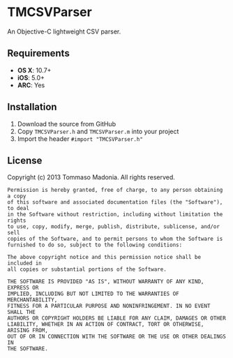 # TMCSVParser

An Objective-C lightweight CSV parser.

## Requirements

- **OS X**: 10.7+
- **iOS**: 5.0+
- **ARC**: Yes

## Installation

1. Download the source from GitHub
2. Copy `TMCSVParser.h` and `TMCSVParser.m` into your project
3. Import the header `#import "TMCSVParser.h"`

## License

Copyright (c) 2013 Tommaso Madonia. All rights reserved.

```
Permission is hereby granted, free of charge, to any person obtaining a copy
of this software and associated documentation files (the "Software"), to deal
in the Software without restriction, including without limitation the rights
to use, copy, modify, merge, publish, distribute, sublicense, and/or sell
copies of the Software, and to permit persons to whom the Software is
furnished to do so, subject to the following conditions:

The above copyright notice and this permission notice shall be included in
all copies or substantial portions of the Software.

THE SOFTWARE IS PROVIDED "AS IS", WITHOUT WARRANTY OF ANY KIND, EXPRESS OR
IMPLIED, INCLUDING BUT NOT LIMITED TO THE WARRANTIES OF MERCHANTABILITY,
FITNESS FOR A PARTICULAR PURPOSE AND NONINFRINGEMENT. IN NO EVENT SHALL THE
AUTHORS OR COPYRIGHT HOLDERS BE LIABLE FOR ANY CLAIM, DAMAGES OR OTHER
LIABILITY, WHETHER IN AN ACTION OF CONTRACT, TORT OR OTHERWISE, ARISING FROM,
OUT OF OR IN CONNECTION WITH THE SOFTWARE OR THE USE OR OTHER DEALINGS IN
THE SOFTWARE.
```

